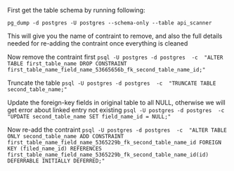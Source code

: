 First get the table schema by running following:

`pg_dump -d postgres -U postgres --schema-only --table api_scanner`

This will give you the name of contraint to remove,
and also the full details needed for re-adding the contraint once everything is cleaned

Now remove the contraint first
`psql -U postgres -d postgres  -c  "ALTER TABLE first_table_name DROP CONSTRAINT  first_table_name_field_name_53665656b_fk_second_table_name_id;"`

Truncate the table
`psql -U postgres -d postgres  -c  "TRUNCATE TABLE second_table_name;"`

Update the foreign-key fields in original table to all NULL, otherwise we will get error about linked entry not existing
`psql -U postgres -d postgres  -c  "UPDATE second_table_name SET field_name_id = NULL;"`

Now re-add the contraint
`psql -U postgres -d postgres  -c  "ALTER TABLE ONLY second_table_name ADD CONSTRAINT first_table_name_field_name_5365229b_fk_second_table_name_id FOREIGN KEY (filed_name_id) REFERENCES first_table_name_field_name_5365229b_fk_second_table_name_id(id) DEFERRABLE INITIALLY DEFERRED;"`
